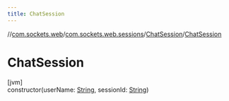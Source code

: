 ```yaml
---
title: ChatSession
---
```

//[com.sockets.web](../../../index.html)/[com.sockets.web.sessions](../index.html)/[ChatSession](index.html)/[ChatSession](-chat-session.html)



# ChatSession



[jvm]\
constructor(userName: [String](https://kotlinlang.org/api/latest/jvm/stdlib/kotlin/-string/index.html), sessionId: [String](https://kotlinlang.org/api/latest/jvm/stdlib/kotlin/-string/index.html))





